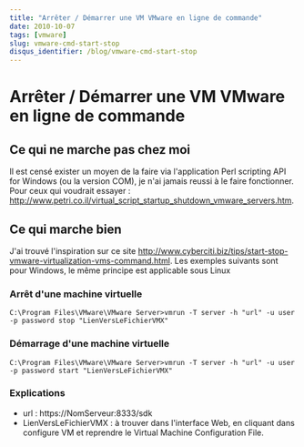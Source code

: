 ```yaml
---
title: "Arrêter / Démarrer une VM VMware en ligne de commande"
date: 2010-10-07
tags: [vmware]
slug: vmware-cmd-start-stop
disqus_identifier: /blog/vmware-cmd-start-stop
---
```

# Arrêter / Démarrer une VM VMware en ligne de commande

## Ce qui ne marche pas chez moi
Il est censé exister un moyen de la faire via l'application Perl scripting API for Windows (ou la version COM), je n'ai jamais reussi à le faire fonctionner. Pour ceux qui voudrait essayer : http://www.petri.co.il/virtual_script_startup_shutdown_vmware_servers.htm.

## Ce qui marche bien

J'ai trouvé l'inspiration sur ce site http://www.cyberciti.biz/tips/start-stop-vmware-virtualization-vms-command.html. Les exemples suivants sont pour Windows, le même principe est applicable sous Linux

### Arrêt d'une machine virtuelle

```
C:\Program Files\VMware\VMware Server>vmrun -T server -h "url" -u user -p password stop "LienVersLeFichierVMX"
```

### Démarrage d'une machine virtuelle

```
C:\Program Files\VMware\VMware Server>vmrun -T server -h "url" -u user -p password start "LienVersLeFichierVMX"
```

### Explications

* url : https://NomServeur:8333/sdk
* LienVersLeFichierVMX : à trouver dans l'interface Web, en cliquant dans configure VM et reprendre le Virtual Machine Configuration File.





